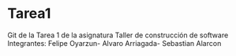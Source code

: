 Tarea1
======

Git de la Tarea 1 de la asignatura Taller de construcción de software 
Integrantes: Felipe Oyarzun- Alvaro Arriagada- Sebastian Alarcon
